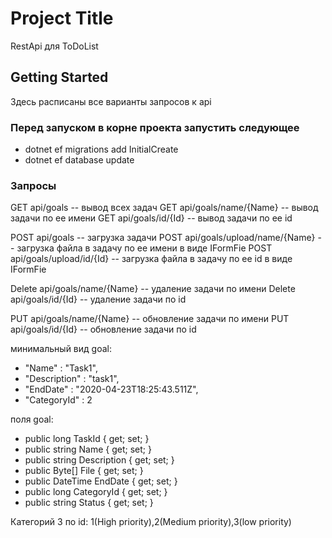 # Project Title

RestApi для ToDoList

## Getting Started

Здесь расписаны все варианты запросов к api

### Перед запуском в корне проекта запустить следующее

* dotnet ef migrations add InitialCreate
* dotnet ef database update

### Запросы

GET api/goals -- вывод всех задач
GET api/goals/name/{Name} -- вывод задачи по ее имени
GET api/goals/id/{Id} -- вывод задачи по ее id

POST api/goals -- загрузка задачи
POST api/goals/upload/name/{Name} -- загрузка файла в задачу по ее имени в виде IFormFie
POST api/goals/upload/id/{Id} -- загрузка файла в задачу по ее id в виде IFormFie

Delete api/goals/name/{Name} -- удаление задачи по имени
Delete api/goals/id/{Id} -- удаление задачи по id

PUT api/goals/name/{Name} -- обновление задачи по имени
PUT api/goals/id/{Id} -- обновление задачи по id

минимальный вид goal: 

* "Name" : "Task1",
* "Description" : "task1",
* "EndDate" : "2020-04-23T18:25:43.511Z",
* "CategoryId" : 2


поля goal: 
* public long TaskId { get; set; }
* public string Name { get; set; }
* public string Description { get; set; }
* public Byte[] File { get; set; }
* public DateTime EndDate { get; set; }
* public long CategoryId { get; set; }
* public string Status { get; set; }

Категорий 3 по id: 1(High priority),2(Medium priority),3(low priority)
	
